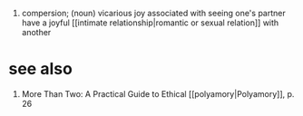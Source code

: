 1. compersion; (noun) vicarious joy associated with seeing one's partner have a joyful [[intimate relationship|romantic or sexual relation]] with another

# see also
1. More Than Two: A Practical Guide to Ethical [[polyamory|Polyamory]], p. 26
